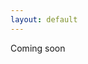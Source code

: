 ```yaml
---
layout: default
---
```

Coming soon

<!--
# Competition Registration

Please complete a registration form per team [competition form](https://forms.gle/djF4kBH4wiewnDmA6) as soon as possible, as it is mandatory to register before <b>the deadline of July 25th</b>. 

This is an important step in ensuring that we have all the necessary information and resources in place to make the event a success.
Unfortunately, any team that fails to register before the deadline will not be qualified to participate in the event. 

We encourage all teams to take the time to register as soon as possible to avoid any disappointment. If you have any questions or concerns about the registration process, please don't hesitate to reach out to us. We are here to help and support you every step of the way.


# Volunteer Registration

<p style='text-align: justify;'>
We are excited to announce that we are now accepting volunteer applications for our upcoming competition. As an organization, we believe that volunteers play a vital role in the success of any event, and we would be honored if you would consider joining our team.

Volunteering for this competition is not only a chance to contribute to the community but also an opportunity for personal growth. You will have the chance to meet new people, develop new skills, and gain valuable experience in event management. Your efforts will be essential in ensuring that the competition runs smoothly and efficiently while creating a positive and memorable experience for all participants.

The time and energy required to volunteer are substantial, but your contributions will be greatly appreciated. Your impact will be felt not only on the outcome of the competition but also on the lives of those involved.
If you are passionate about making a difference and being part of something special, please consider joining us as a volunteer. Together, we can create an event that everyone will be proud of. </p>

To apply, please visit our website and fill out the volunteer registration form - [Volunteer form](https://forms.gle/hkMoV1fF6MTajL9A6). Thank you for considering this opportunity, and we look forward to working with you.  
-->
